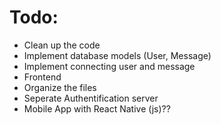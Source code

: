 # Todo:
- Clean up the code
- Implement database models (User, Message)
- Implement connecting user and message
- Frontend
- Organize the files
- Seperate Authentification server
- Mobile App with React Native (js)??